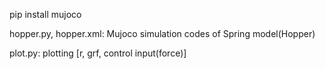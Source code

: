 pip install mujoco

hopper.py, hopper.xml: Mujoco simulation codes of Spring model(Hopper) 

plot.py: plotting [r, grf, control input(force)]
